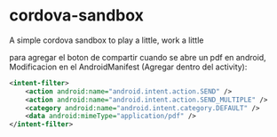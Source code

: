 cordova-sandbox
===============

A simple cordova sandbox to play a little, work a little 

para agregar el boton de compartir cuando se abre un pdf en android,
Modificacion en el AndroidManifest (Agregar dentro del activity):

```xml
<intent-filter>
    <action android:name="android.intent.action.SEND" />
    <action android:name="android.intent.action.SEND_MULTIPLE" />
    <category android:name="android.intent.category.DEFAULT" />
    <data android:mimeType="application/pdf" />
</intent-filter>
```